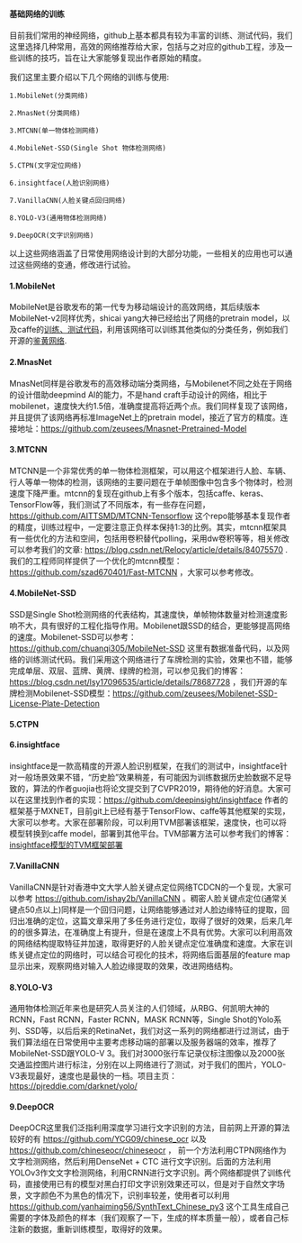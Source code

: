 #### 基础网络的训练

目前我们常用的神经网络，github上基本都具有较为丰富的训练、测试代码，我们这里选择几种常用，高效的网络推荐给大家，包括与之对应的github工程，涉及一些训练的技巧，旨在让大家能够复现出作者原始的精度。

我们这里主要介绍以下几个网络的训练与使用:

```
1.MobileNet(分类网络)

2.MnasNet(分类网络)

3.MTCNN(单一物体检测网络)

4.MobileNet-SSD(Single Shot 物体检测网络)

5.CTPN(文字定位网络)

6.insightface(人脸识别网络)

7.VanillaCNN(人脸关键点回归网络)

8.YOLO-V3(通用物体检测网络)

9.DeepOCR(文字识别网络)

```

以上这些网络涵盖了日常使用网络设计到的大部分功能，一些相关的应用也可以通过这些网络的变通，修改进行试验。

#### 1.MobileNet

MobileNet是谷歌发布的第一代专为移动端设计的高效网络，其后续版本MobileNet-v2同样优秀，shicai yang大神已经给出了网络的pretrain model，以及caffe的[训练、测试代码](https://github.com/shicai/MobileNet-Caffe)，利用该网络可以训练其他类似的分类任务，例如我们开源的[鉴黄网络](https://github.com/zeusees/HyperNSFW).

#### 2.MnasNet

MnasNet同样是谷歌发布的高效移动端分类网络，与Mobilenet不同之处在于网络的设计借助deepmind AI的能力，不是hand craft手动设计的网络，相比于mobilenet，速度快大约1.5倍，准确度提高将近两个点。我们同样复现了该网络，并且提供了该网络再标准ImageNet上的pretrain model，接近了官方的精度。连接地址：https://github.com/zeusees/Mnasnet-Pretrained-Model

#### 3.MTCNN

MTCNN是一个非常优秀的单一物体检测框架，可以用这个框架进行人脸、车辆、行人等单一物体的检测，该网络的主要问题在于单帧图像中包含多个物体时，检测速度下降严重。mtcnn的复现在github上有多个版本，包括caffe、keras、TensorFlow等，我们测试了不同版本，有一些存在问题，https://github.com/AITTSMD/MTCNN-Tensorflow 这个repo能够基本复现作者的精度，训练过程中，一定要注意正负样本保持1:3的比例。其实，mtcnn框架具有一些优化的方法和空间，包括用卷积替代polling，采用dw卷积等等，相关修改可以参考我们的文章: https://blog.csdn.net/Relocy/article/details/84075570 . 我们的工程师同样提供了一个优化的mtcnn模型：https://github.com/szad670401/Fast-MTCNN ，大家可以参考修改。

#### 4.MobileNet-SSD

SSD是Single Shot检测网络的代表结构，其速度快，单帧物体数量对检测速度影响不大，具有很好的工程化指导作用。Mobilenet跟SSD的结合，更能够提高网络的速度。Mobilenet-SSD可以参考：https://github.com/chuanqi305/MobileNet-SSD 这里有数据准备代码，以及网络的训练测试代码。我们采用这个网络进行了车牌检测的实验，效果也不错，能够完成单层、双层、蓝牌、黄牌、绿牌的检测，可以参见我们的博客：https://blog.csdn.net/lsy17096535/article/details/78687728 ，我们开源的车牌检测Mobilenet-SSD模型：https://github.com/zeusees/Mobilenet-SSD-License-Plate-Detection

#### 5.CTPN

#### 6.insightface

insightface是一款高精度的开源人脸识别框架，在我们的测试中，insightface针对一般场景效果不错，“历史脸”效果稍差，有可能因为训练数据历史脸数据不足导致的，算法的作者guojia也将论文提交到了CVPR2019，期待他的好消息。大家可以在这里找到作者的实现：https://github.com/deepinsight/insightface 作者的框架基于MXNET，目前git上已经有基于TensorFlow、caffe等其他框架的实现，大家可以参考。大家在部署阶段，可以利用TVM部署该框架，速度快，也可以将模型转换到caffe model，部署到其他平台。TVM部署方法可以参考我们的博客：[insightface模型的TVM框架部署](https://github.com/zeusees/HyperDL-Tutorial/blob/master/5.%E6%A8%A1%E5%9E%8B%E7%9A%84%E9%83%A8%E7%BD%B2/%E5%9C%A8CPP%E4%B8%8B%E4%BD%BF%E7%94%A8TVM%E6%9D%A5%E9%83%A8%E7%BD%B2mxnet%E6%A8%A1%E5%9E%8B%EF%BC%88%E4%BB%A5Insightface%E4%B8%BA%E4%BE%8B%EF%BC%89.md)

#### 7.VanillaCNN

VanillaCNN是针对香港中文大学人脸关键点定位网络TCDCN的一个复现，大家可以参考 https://github.com/ishay2b/VanillaCNN 。稠密人脸关键点定位(通常关键点50点以上)同样是一个回归问题，让网络能够通过对人脸边缘特征的提取，回归出准确的定位，这篇文章采用了多任务进行定位，取得了很好的效果，后来几年的的很多算法，在准确度上有提升，但是在速度上不具有优势。大家可以利用高效的网络结构提取特征并加速，取得更好的人脸关键点定位准确度和速度。大家在训练关键点定位的网络时，可以结合可视化的技术，将网络后面基层的feature map显示出来，观察网络对输入人脸边缘提取的效果，改进网络结构。

#### 8.YOLO-V3

通用物体检测近年来也是研究人员关注的人们领域，从RBG、何凯明大神的RCNN，Fast RCNN，Faster RCNN，MASK RCNN等，Single Shot的Yolo系列、SSD等，以后后来的RetinaNet，我们对这一系列的网络都进行过测试，由于我们算法组在日常使用中主要考虑移动端的部署以及服务器端的效率，推荐了MobileNet-SSD跟YOLO-V
3。我们对3000张行车记录仪标注图像以及2000张交通监控图片进行标注，分别在以上网络进行了测试，对于我们的图片，YOLO-V3表现最好，速度也是最快的一档。项目主页：https://pjreddie.com/darknet/yolo/ 

#### 9.DeepOCR

DeepOCR这里我们泛指利用深度学习进行文字识别的方法，目前网上开源的算法较好的有 https://github.com/YCG09/chinese_ocr 以及 https://github.com/chineseocr/chineseocr ， 前一个方法利用CTPN网络作为文字检测网络，然后利用DenseNet + CTC 进行文字识别。后面的方法利用YOLOv3作文文字检测网络，利用CRNN进行文字识别。两个网络都提供了训练代码，直接使用已有的模型对黑白打印文字识别效果还可以，但是对于自然文字场景，文字颜色不为黑色的情况下，识别率较差，使用者可以利用 https://github.com/yanhaiming56/SynthText_Chinese_py3 这个工具生成自己需要的字体及颜色的样本（我们观察了一下，生成的样本质量一般），或者自己标注新的数据，重新训练模型，取得好的效果。













